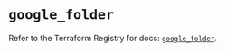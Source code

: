 # `google_folder`

Refer to the Terraform Registry for docs: [`google_folder`](https://registry.terraform.io/providers/hashicorp/google-beta/5.17.0/docs/resources/google_folder).
